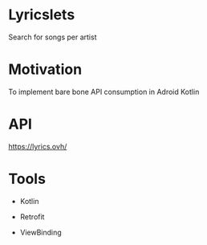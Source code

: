 # Lyricslets
Search for songs per artist


# Motivation
To implement bare bone API consumption in Adroid Kotlin

# API
https://lyrics.ovh/

# Tools

- Kotlin

- Retrofit
- ViewBinding

